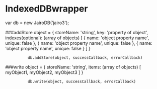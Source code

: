 # IndexedDBwrapper

var db = new JairoDB('jairo3');


###addStore
              object = {
                  storeName: 'string',
                  key:       'property of object',
                  indexes(optional):  (array of objects)
                      [
                          {
                              name: 'object property name',
                              unique: false
                          },
                          {
                              name: 'object property name',
                              unique: false
                          },
                          {
                              name: 'object property name',
                              unique: false
                          }
                      ]
              }
              
              db.addStore(object, successCallback, errorCallback)


###write
              object = {
                  storeName: 'string',
                  items:  (array of objects)
                      [
                          myObject1,
                          myObject2,
                          myObject3
                      ]
              }
              
              db.write(object, successCallback, errorCallback)



